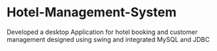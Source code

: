 # Hotel-Management-System
Developed a desktop Application for hotel booking and customer management designed using swing and integrated MySQL and JDBC 
